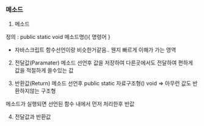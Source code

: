### 메소드

1. 메소드

정의 :
public static void 메소드명(){
명령어
}

- 자바스크립트 함수선언이랑 비슷한거같음.. 웬지 빠르게 이해가 가는 영역

2. 전달값(Paramater)
   메소드 선언후 값을 저장하여 다른곳에서도 전달하여 편하게 값을 적절하게 쓸수있는 값

3. 반환값(Return)
   메소드 선언후 public static 자료구조형()
   void => 아무런 값도 반환하지않는 구조형

메소드가 실행되면 선언된 함수 내에서 먼저 처리한후 반값

4. 전달값과 반환값
